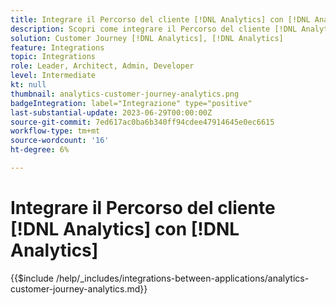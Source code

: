 ```yaml
---
title: Integrare il Percorso del cliente [!DNL Analytics] con [!DNL Analytics]
description: Scopri come integrare il Percorso del cliente [!DNL Analytics] con [!DNL Analytics].
solution: Customer Journey [!DNL Analytics], [!DNL Analytics]
feature: Integrations
topic: Integrations
role: Leader, Architect, Admin, Developer
level: Intermediate
kt: null
thumbnail: analytics-customer-journey-analytics.png
badgeIntegration: label="Integrazione" type="positive"
last-substantial-update: 2023-06-29T00:00:00Z
source-git-commit: 7ed617ac0ba6b340ff94cdee47914645e0ec6615
workflow-type: tm+mt
source-wordcount: '16'
ht-degree: 6%

---
```



# Integrare il Percorso del cliente [!DNL Analytics] con [!DNL Analytics]

{{$include /help/_includes/integrations-between-applications/analytics-customer-journey-analytics.md}}
